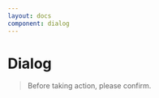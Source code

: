 ```yaml
---
layout: docs
component: dialog
---
```


# Dialog

> Before taking action, please confirm.

<Preview name="dialogs" />
